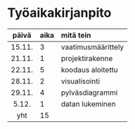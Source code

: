 # Työaikakirjanpito

| päivä  | aika | mitä tein          |
| :-----:|:-----| :------------------|
| 15.11. | 3    | vaatimusmäärittely |
| 21.11. | 1    | projektirakenne    |
| 22.11. | 5    | koodaus aloitettu  |
| 28.11. | 2    | visualisointi      |
| 29.11. | 4    | pylväsdiagrammi    |
|  5.12. | 1    | datan lukeminen    |
| yht    | 15   |                    |

